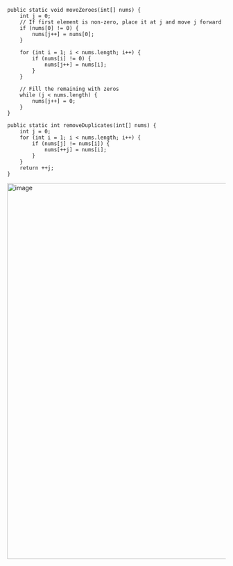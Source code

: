 ```
public static void moveZeroes(int[] nums) {
    int j = 0;
    // If first element is non-zero, place it at j and move j forward
    if (nums[0] != 0) {
        nums[j++] = nums[0];
    }

    for (int i = 1; i < nums.length; i++) {
        if (nums[i] != 0) {
            nums[j++] = nums[i];
        }
    }

    // Fill the remaining with zeros
    while (j < nums.length) {
        nums[j++] = 0;
    }
}
```
```
public static int removeDuplicates(int[] nums) {
    int j = 0;
    for (int i = 1; i < nums.length; i++) {
        if (nums[j] != nums[i]) {
            nums[++j] = nums[i];
        }
    }
    return ++j;
}
```
<img width="866" alt="image" src="https://github.com/user-attachments/assets/4dd81184-b97e-4775-8deb-fa093a47fe04" />
